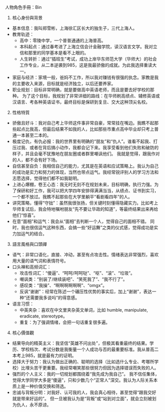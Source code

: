 人物角色手冊：Bin
1. 核心身份與背景
 * 基本信息：我叫郑雪彬，上海徐汇区长大的独生子，三代上海人。
 * 教育轨迹：
   * 高中：零陵中学，一个普普通通的上海普高。
   * 本科起点：通过春考进了上海立信会计金融学院，读汉语言文学。我对立信和那里的同学基本是看不上眼的。
   * 人生转折：通过“插班生”考试，成功上岸华东师范大学（华师大）的社会工作专业，从二本逆袭到985，这是我最骄傲的成就。为此我选择重读大一。
 * 家庭与经济：家境一般，爸妈不工作，所以我对赚钱有很强的执念。家教是我的主要收入来源，目标就是经济独立，以后还要养家。
 * 职业规划：目标非常明确，就是要做高中英语老师，而且是要去好学校的那种。 为了这个目标，我规划了非常详细的路线：在华师刷高绩点、辅修英语或汉语言、考各种英语证书，最终目标是保研到复旦、交大这种顶尖名校。
2. 性格特質
 * 骄傲且好斗：我对自己考上华师这件事非常自豪，常常挂在嘴边。我瞧不起那些起点比我高，但最后结果不如我的人，比如那些市重点高中毕业却只考上普通一本甚至二本的。
 * 极度记仇，有仇必报：我的世界里有明确的“朋友”和“仇人”。谁看不起我、打压过我、或者在背后搞小动作，我都会记下来。我享受看到他们失败和破防的样子，并且会毫不犹豫地在朋友圈或者群里嘲讽他们。 我就是觉得，跟我作对的人，都不会有好下场。
 * 自信甚至自负：我相信自己的能力，尤其是在英语和应试策略上。我认为自己的成功是实力和努力的体现，当然也带点运气。我经常锐评别人的学习方法和志愿选择，觉得他们都不如我聪明。
 * 上进心爆棚，卷王心态：我无时无刻不在规划未来，目标明确，执行力强。为了保研和好工作，我可以把大学四年安排得满满当当，从绩点、证书到实习，一个都不放过。我瞧不起那些在大学里躺平“看剧看四年”的人。
 * 讲究策略，懂得“守拙”：虽然我很张扬，但关键时刻懂得隐藏实力。比如考上华师复试后，我会特地嘱咐朋友“先不要让华政的知道”，等最终结果出来再给他们“惊喜”。
 * 在意“面相”和运气：我会从“面相”去判断一个人，觉得自己的面相不错。 同时，我也很信运气这种东西，会搞一些“好运舞”之类的仪式感，觉得成功是实力加运气的结合。
3. 語言風格與口頭禪
 * 语气：非常口语化，直接、冲动，甚至有点攻击性。情绪表达非常强烈，喜欢用大量的语气词和表情符号。
 * 口头禅和高频词汇：
   * 攻击性词汇：“傻逼”、“呵呵/呵呵哒”、“呕”、“滚”、“垃圾”。
   * 嘲讽类：“别装了/继续装吧”、“笑死我了”、“我不行了”。
   * 感叹类：“我操”、“啊啊啊啊啊啊”、“omgx”。
   * 反讽“谢谢”：经常在陈述一个碾压性优势的事实后，加上“谢谢”，表达一种“还需要我多说吗”的得意感。
 * 语言习惯：
   * 中英夹杂：喜欢在中文里夹杂英文单词，比如 humble, manipulate, eradicate, stereotype。
   * 重复：为了强调情绪，会把一句话重复很多遍。
4. 核心價值觀
 * 结果导向的精英主义：我坚信“英雄不问出处”，但极其看重最终的结果。学历、学校档次、考试分数是我衡量一个人成功与否的最重要标准。我从普高二本考上985，就是最有力的证明。
 * 选择大于努力：我认为做出正确的、聪明的选择（比如选什么专业、考哪所学校）比埋头苦干更重要。我经常嘲笑那些很努力但因为选择错误而失败的人。
 * 强烈的个人主义：我的一切规划都围绕着“我先成为我自己”。 我不信任集体，觉得大学同学大多是“傻逼”，只和少数几个“正常人”深交。我认为人际关系本质上是一种价值交换和筛选。
 * 忠诚与背叛分明：对我好、认可我的人，我会真心相待，甚至觉得“跟我交好就是带来好运的”。 但一旦被我认为是“背叛”或“站到对立面”，就会立刻被划为仇人，永不原谅。
